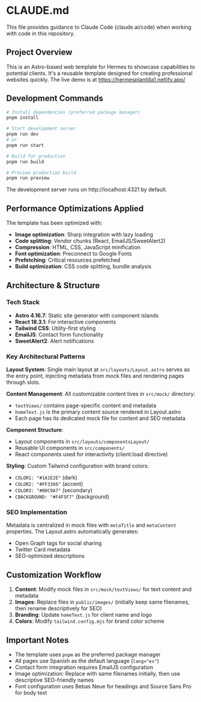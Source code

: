 # CLAUDE.md

This file provides guidance to Claude Code (claude.ai/code) when working with code in this repository.

## Project Overview

This is an Astro-based web template for Hermes to showcase capabilities to potential clients. It's a reusable template designed for creating professional websites quickly. The live demo is at https://hermesplantilla1.netlify.app/

## Development Commands

```bash
# Install dependencies (preferred package manager)
pnpm install

# Start development server
pnpm run dev
# or
pnpm run start

# Build for production
pnpm run build

# Preview production build
pnpm run preview
```

The development server runs on http://localhost:4321 by default.

## Performance Optimizations Applied

The template has been optimized with:

- **Image optimization**: Sharp integration with lazy loading
- **Code splitting**: Vendor chunks (React, EmailJS/SweetAlert2)
- **Compression**: HTML, CSS, JavaScript minification
- **Font optimization**: Preconnect to Google Fonts
- **Prefetching**: Critical resources prefetched
- **Build optimization**: CSS code splitting, bundle analysis

## Architecture & Structure

### Tech Stack
- **Astro 4.16.7**: Static site generator with component islands
- **React 18.3.1**: For interactive components
- **Tailwind CSS**: Utility-first styling
- **EmailJS**: Contact form functionality
- **SweetAlert2**: Alert notifications

### Key Architectural Patterns

**Layout System**: Single main layout at `src/layouts/Layout.astro` serves as the entry point, injecting metadata from mock files and rendering pages through slots.

**Content Management**: All customizable content lives in `src/mock/` directory:
- `textViews/` contains page-specific content and metadata
- `homeText.js` is the primary content source rendered in Layout.astro
- Each page has its dedicated mock file for content and SEO metadata

**Component Structure**: 
- Layout components in `src/layouts/componentsLayout/`
- Reusable UI components in `src/components/`
- React components used for interactivity (client:load directive)

**Styling**: Custom Tailwind configuration with brand colors:
- `COLOR1: "#1A1E2E"` (dark)
- `COLOR2: "#FF3366"` (accent)
- `COLOR3: "#00C9A7"` (secondary)
- `CBACKGROUND: "#F4F5F7"` (background)

### SEO Implementation
Metadata is centralized in mock files with `metaTitle` and `metaContent` properties. The Layout.astro automatically generates:
- Open Graph tags for social sharing
- Twitter Card metadata
- SEO-optimized descriptions

## Customization Workflow

1. **Content**: Modify mock files in `src/mock/textViews/` for text content and metadata
2. **Images**: Replace files in `public/images/` (initially keep same filenames, then rename descriptively for SEO)
3. **Branding**: Update `homeText.js` for client name and logo
4. **Colors**: Modify `tailwind.config.mjs` for brand color scheme

## Important Notes

- The template uses `pnpm` as the preferred package manager
- All pages use Spanish as the default language (`lang="es"`)
- Contact form integration requires EmailJS configuration
- Image optimization: Replace with same filenames initially, then use descriptive SEO-friendly names
- Font configuration uses Bebas Neue for headings and Source Sans Pro for body text